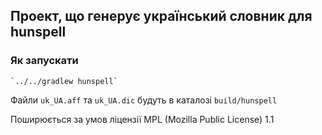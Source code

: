 ## Проект, що генерує український словник для hunspell ##

### Як запускати ###

    `../../gradlew hunspell`

Файли `uk_UA.aff` та `uk_UA.dic` будуть в каталозі `build/hunspell`

Поширюється за умов ліцензії MPL (Mozilla Public License) 1.1
